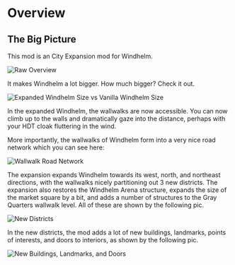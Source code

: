 # Overview

## The Big Picture

This mod is an City Expansion mod for Windhelm.

![](/windhelm/pics/overview.png?raw=true "Raw Overview")

It makes Windhelm a lot bigger. How much bigger? Check it out.

![](/windhelm/pics/overview-vanillacomparison.png?raw=true "Expanded Windhelm Size vs Vanilla Windhelm Size")

In the expanded Windhelm, the wallwalks are now accessible. You can now climb up to the walls and dramatically gaze into the distance, perhaps with your HDT cloak fluttering in the wind.

More importantly, the wallwalks of Windhelm form into a very nice road network which you can see here:

![](/windhelm/pics/overview-wallwalknetwork.png?raw=true "Wallwalk Road Network")

The expansion expands Windhelm towards its west, north, and northeast directions, with the wallwalks nicely partitioning out 3 new districts. The expansion also restores the Windhelm Arena structure, expands the size of the market square by a bit, and adds a number of structures to the Gray Quarters wallwalk level. All of these are shown by the following pic.

![](/windhelm/pics/overview-newdistricts.png?raw=true "New Districts")

In the new districts, the mod adds a lot of new buildings, landmarks, points of interests, and doors to interiors, as shown by the following pic.

![](/windhelm/pics/overview-newdistricts.png?raw=true "New Buildings, Landmarks, and Doors")

